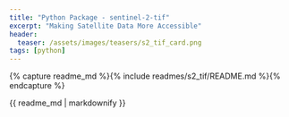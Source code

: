 ```yaml
---
title: "Python Package - sentinel-2-tif"
excerpt: "Making Satellite Data More Accessible"
header:
  teaser: /assets/images/teasers/s2_tif_card.png
tags: [python]
---
```


{% capture readme_md %}{% include readmes/s2_tif/README.md %}{% endcapture %}
<div class="readme">
  {{ readme_md | markdownify }}
</div>
